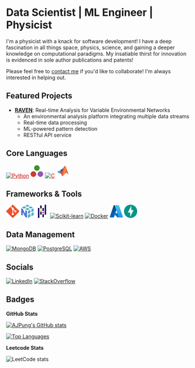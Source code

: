 Data Scientist | ML Engineer | Physicist
==========================================

I'm a physicist with a knack for software development! I have a deep fascination in all things space, physics, science, and gaining a deeper knowledge on computational paradigms. My insatiable thirst for innovation is evidenced in sole author publications and patents!

Please feel free to [contact me](mailto:aaron.pung@gmail.com) if you'd like to collaborate! I'm always interested in helping out.

## Featured Projects
- [**RAVEN**](https://www.raven-env.io): Real-time Analysis for Variable Environmental Networks
  - An environmental analysis platform integrating multiple data streams
  - Real-time data processing
  - ML-powered pattern detection
  - RESTful API service

## Core Languages
<p align="left">
  <a href="https://www.python.org/" target="_blank" rel="noreferrer" style="color: #cc0000"><img src="https://raw.githubusercontent.com/danielcranney/readme-generator/main/public/icons/skills/python-colored.svg" width="36" height="36" alt="Python"/></a>
  <a href="https://julialang.org/" target="_blank" rel="noreferrer" style="color: #cc0000"><img src="https://raw.githubusercontent.com/devicons/devicon/master/icons/julia/julia-original.svg" width="36" height="36" alt="Julia"/></a>
  <a href="https://docs.microsoft.com/en-us/cpp/?view=msvc-170" target="_blank" rel="noreferrer" style="color: #cc0000"><img src="https://raw.githubusercontent.com/danielcranney/readme-generator/main/public/icons/skills/c-colored.svg" width="36" height="36" alt="C"/></a>
  <a href="https://www.mathworks.com/products/matlab.html" target="_blank" rel="noreferrer" style="color: #cc0000"><img src="https://raw.githubusercontent.com/devicons/devicon/master/icons/matlab/matlab-original.svg" width="36" height="36" alt="MATLAB"/></a>  
</p>

## Frameworks & Tools
<p align="left">
  <a href="https://git-scm.com/" target="_blank" rel="noreferrer"><img src="https://raw.githubusercontent.com/devicons/devicon/master/icons/git/git-original.svg" width="36" height="36" alt="Git"/></a>
  <a href="https://numpy.org/" target="_blank" rel="noreferrer"><img src="https://raw.githubusercontent.com/devicons/devicon/master/icons/numpy/numpy-original.svg" width="36" height="36" alt="NumPy"/></a>
  <a href="https://pandas.pydata.org/" target="_blank" rel="noreferrer"><img src="https://raw.githubusercontent.com/devicons/devicon/master/icons/pandas/pandas-original.svg" width="36" height="36" alt="Pandas"/></a>
  <a href="https://scikit-learn.org/" target="_blank" rel="noreferrer"><img src="https://upload.wikimedia.org/wikipedia/commons/0/05/Scikit_learn_logo_small.svg" width="36" height="36" alt="Scikit-learn"/></a>
  <a href="https://www.docker.com/" target="_blank" rel="noreferrer"><img src="https://www.svgrepo.com/show/373557/docker2.svg" width="36" height="36" alt="Docker"/></a>  
  <a href="https://azure.microsoft.com/" target="_blank" rel="noreferrer"><img src="https://raw.githubusercontent.com/devicons/devicon/master/icons/azure/azure-original.svg" width="36" height="36" alt="Azure"/></a>
  <a href="https://fastapi.tiangolo.com/" target="_blank" rel="noreferrer"><img src="https://raw.githubusercontent.com/devicons/devicon/master/icons/fastapi/fastapi-original.svg" width="36" height="36" alt="FastAPI"/></a>
</p>

## Data Management
<p align="left">
  <a href="https://www.mongodb.com/" target="_blank" rel="noreferrer"><img src="https://icon.icepanel.io/Technology/svg/MongoDB.svg" width="36" height="36" alt="MongoDB"/></a>
  <a href="https://azure.microsoft.com/en-us/products/cosmos-db/" target="_blank" rel="noreferrer"><img src="https://upload.wikimedia.org/wikipedia/commons/4/4e/Azure_Cosmos_DB.svg" width="36" height="36" alt="PostgreSQL"/></a>
  <a href="https://aws.amazon.com/?nc2=h_lg" target="_blank" rel="noreferrer"><img src="https://registry.npmmirror.com/@lobehub/icons-static-png/latest/files/dark/aws-color.png" width="36" height="36" alt="AWS"/></a>  
</p>

## Socials
<p align="left">
  <a href="https://www.linkedin.com/in/aaronpung" target="_blank" rel="noreferrer"><img src="https://raw.githubusercontent.com/danielcranney/readme-generator/main/public/icons/socials/linkedin.svg" width="32" height="32" alt="LinkedIn"/></a>
  <a href=https://stackoverflow.com/users/5666203/aaronjpung" target="_blank" rel="noreferrer"><img src="https://upload.wikimedia.org/wikipedia/commons/thumb/e/ef/Stack_Overflow_icon.svg/512px-Stack_Overflow_icon.svg.png?20190716190036" width="32" height="32" alt="StackOverflow"/></a>  
</p>


## Badges

<b>GitHub Stats</b>

<a href="http://www.github.com/ajpung"><img src="https://github-readme-stats.vercel.app/api?username=ajpung&show_icons=true&hide=&count_private=true&title_color=fa6c00&text_color=ffffff&icon_color=fa6c00&bg_color=202324&hide_border=true&show_icons=true" alt="AJPung's GitHub stats" /></a>

<a href="https://github.com/ajpung" align="left"><img src="https://github-readme-stats.vercel.app/api/top-langs/?username=ajpung&langs_count=10&title_color=fa6c00&text_color=ffffff&icon_color=fa6c00&bg_color=202324&hide_border=true&locale=en&custom_title=Top%20%Languages&hide_progress=true" alt="Top Languages" /></a>

<b>Leetcode Stats</b>

![LeetCode stats](https://leetcode-badge-sage.vercel.app/badge/ajpung?theme=dark)
